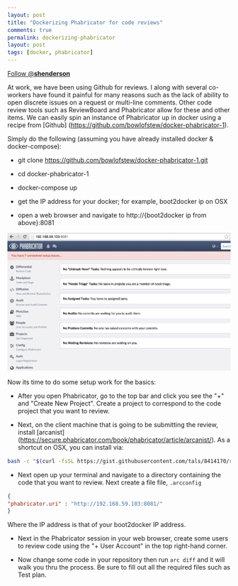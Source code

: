 ```yaml
---
layout: post
title: "Dockerizing Phabricator for code reviews"
comments: true
permalink: dockerizing-phabricator
layout: post
tags: [docker, phabricator]
---
```


<div>
<!-- <a href="https://twitter.com/share" class="twitter-share-button" data-via="__shenderson__">Tweet</a> -->
 
<a href="https://twitter.com/__shenderson__" class="twitter-follow-button" data-show-count="false">Follow @__shenderson__</a>
<script>!function(d,s,id){var js,fjs=d.getElementsByTagName(s)[0],p=/^http:/.test(d.location)?'http':'https';if(!d.getElementById(id)){js=d.createElement(s);js.id=id;js.src=p+'://platform.twitter.com/widgets.js';fjs.parentNode.insertBefore(js,fjs);}}(document, 'script', 'twitter-wjs');</script>
 
 </div>

<!-- Put this just before the closing body tag -->
<script>!function(d,s,id){var js,fjs=d.getElementsByTagName(s)[0];if(!d.getElementById(id)){js=d.createElement(s);js.id=id;js.src="//platform.twitter.com/widgets.js";fjs.parentNode.insertBefore(js,fjs);}}(document,"script","twitter-wjs");</script>

At work, we have been using Github for reviews.  I along with several co-workers have found it painful for many reasons such as the lack of ability to open discrete issues on a request or multi-line comments.  Other code review tools such as ReviewBoard and Phabricator allow for these and other items.  We can easily spin an instance of Phabricator up in docker using a recipe from [Github] (https://github.com/bowlofstew/docker-phabricator-1).

Simply do the following (assuming you have already installed docker & docker-compose):

  * git clone https://github.com/bowlofstew/docker-phabricator-1.git

  * cd docker-phabricator-1

  * docker-compose up

  * get the IP address for your docker; for example, boot2docker ip on OSX

  * open a web browser and navigate to http://{boot2docker ip from above}:8081

  ![Picture description](/assets/phabricator.png)

Now its time to do some setup work for the basics:

  * After you open Phabricator, go to the top bar and click you see the "+" and "Create New Project".  Create a project to correspond to the code project that you want to review.

  * Next, on the client machine that is going to be submitting the review, install [arcanist] (https://secure.phabricator.com/book/phabricator/article/arcanist/).  As a shortcut on OSX, you can install via:

  ```bash
  bash -c "$(curl -fsSL https://gist.githubusercontent.com/tals/8414170/raw/a7b00372d03b3d7f1fe12c8bcc32420a747b3d6c/install_arcanist.bash)"
  ```

  * Next open up your terminal and navigate to a directory containing the code that you want to review.  Next create a file file, `.arcconfig`

  ```json
  {
  "phabricator.uri" : "http://192.168.59.103:8081/"
  }
  ```

  Where the IP address is that of your boot2docker IP address.

  * Next in the Phabricator session in your web browser, create some users to review code using the "+ User Account" in the top right-hand corner.

  * Now change some code in your repository then run `arc diff` and it will walk you thru the process.  Be sure to fill out all the required files such as Test plan.
